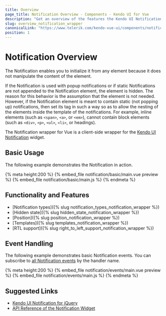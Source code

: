 ```yaml
---
title: Overview
page_title: Notification Overview - Components - Kendo UI for Vue
description: "Get an overview of the features the Kendo UI Notification wrapper for Vue delivers and use the component in Vue projects."
slug: overview_notification_wrapper
canonicalLink: "https://www.telerik.com/kendo-vue-ui/components/notification/"
position: 1
---
```



<div><WrapperBanner link="/kendo-vue-ui/components/notification"></WrapperBanner></div>    

# Notification Overview

The Notification enables you to initialize it from any element because it does not manipulate the content of the element.

If the Notification is used with popup notifications or if static Notifications are not appended to the Notification element, the element is hidden. The reason for this behavior is the assumption that the element is not needed. However, if the Notification element is meant to contain static (not popping up) notifications, then set its tag in such a way so as to allow the nesting of the elements inside the template of the notifications. For example, inline elements (such as `<span>`, `<a>`, or `<em>`), cannot contain block elements (such as `<div>`, `<p>`, `<ul>`, `<li>`, or headings).

The Notification wrapper for Vue is a client-side wrapper for the [Kendo UI Notification](https://docs.telerik.com/kendo-ui/api/javascript/ui/notification) widget.

<div data-component="StartFreeTrialSection"></div>

## Basic Usage

The following example demonstrates the Notification in action.

{% meta height:200 %}
{% embed_file notification/basic/main.vue preview %}
{% embed_file notification/basic/main.js %}
{% endmeta %}

## Functionality and Features

* [Notification types]({% slug notification_types_notification_wrapper %})
* [Hidden state]({% slug hidden_state_notification_wrapper %})
* [Position]({% slug position_notification_wrapper %})
* [Templates]({% slug templates_notification_wrapper %})
* [RTL support]({% slug right_to_left_support_notification_wrapper %})

## Event Handling

The following example demonstrates basic Notification events. You can subscribe to [all Notification events](https://docs.telerik.com/kendo-ui/api/javascript/ui/notification#events) by the handler name.

{% meta height:200 %}
{% embed_file notification/events/main.vue preview %}
{% embed_file notification/events/main.js %}
{% endmeta %}

## Suggested Links

* [Kendo UI Notification for jQuery](https://docs.telerik.com/kendo-ui/controls/layout/notification/overview)
* [API Reference of the Notification Widget](https://docs.telerik.com/kendo-ui/api/javascript/ui/notification)
